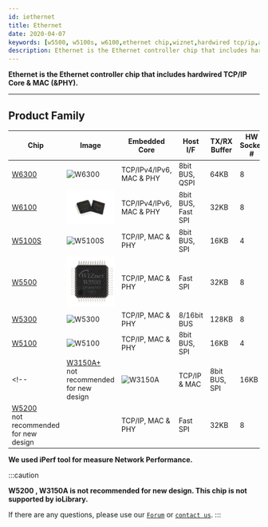 ```yaml
---
id: iethernet
title: Ethernet
date: 2020-04-07
keywords: [w5500, w5100s, w6100,ethernet chip,wiznet,hardwired tcp/ip,arduino ethernet,pico ethernet]
description: Ethernet is the Ethernet controller chip that includes hardwired TCP/IP Core & MAC (\&PHY).
---
```



**Ethernet is the Ethernet controller chip that includes hardwired TCP/IP Core & MAC (\&PHY).**

-----


## Product Family


| Chip | Image | Embedded Core | Host I/F | TX/RX Buffer | HW Socket # | Network Performance | Operation Temp (℃) | Package | Size |
| --- | --- | --- | --- | --- | --- | --- | --- | --- | --- |
| [W6300](W6300/Overview.md) | ![W6300](/img/products/w6300/overview/w6300_chip.png) | TCP/IPv4/IPv6, MAC & PHY | 8bit BUS, QSPI | 64KB | 8 | Max.91Mbps | -40 .. +85 | 48LQFP | 7x7 |
| [W6100](W6100/Overview.md) | ![W6100](/img/products/w6100/w6100_4.jpg) | TCP/IPv4/IPv6, MAC & PHY | 8bit BUS, Fast SPI | 32KB | 8 | Max.50Mbps | -40 .. +85 | 48LQFP / QFN | 7x7 |
| [W5100S](W5100S/Overview.md) | ![W5100S](/img/products/w5100s/w5100s_pm.png) | TCP/IP, MAC & PHY | 8bit BUS, SPI | 16KB | 4 | Max.25Mbps | -40 .. +85 | 48LQFP / QFN | 7x7 |
| [W5500](W5500/Overview.md) | ![W5500](/img/products/w5500/img_w5500h.jpg) | TCP/IP, MAC & PHY | Fast SPI | 32KB | 8 | Max.50Mbps | -40 .. +85 | 48LQFP | 7x7 |
| [W5300](W5300/W5300.md) | ![W5300](/img/products/w5300/w5300_280.jpg) | TCP/IP, MAC & PHY | 8/16bit BUS | 128KB | 8 | Max.80Mbps | -40 .. +85 | 100LQFP | 14x14 |
| [W5100](W5100/W5100.md) | ![W5100](/img/products/w5100/W5100-7.jpg) | TCP/IP, MAC & PHY | 8bit BUS, SPI | 16KB | 4 | Max.25Mbps | -40 .. +85 | 80LQFP | 10x10 |
<!-- | [W3150A+](W3150/W3150.md)<br />not recommended for new design | ![W3150A](/img/products/w3150/photo_w3150A-1.jpg) | TCP/IP & MAC | 8bit BUS, SPI | 16KB | 4 | Max.25Mbps | -40 .. +85 | 64LQFP | 10x10 |
| [W5200](W5200/w5200.md)<br />not recommended for new design |  | TCP/IP, MAC & PHY | Fast SPI | 32KB | 8 | Max.10Mbps | -40 .. +85 | 48QFN | 7x7 | -->


**We used iPerf tool for measure Network Performance.**

:::caution
<!-- 수정예정  -->
**W5200 , W3150A is not recommended for new design. This chip is not supported by ioLibrary.**

If there are any questions, please use our [`Forum`](https://maker.wiznet.io/forum) or [`contact us`](https://www.wiznet.io/inqueries/).
:::